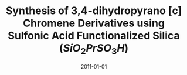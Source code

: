 ---
title: "Synthesis of 3,4-dihydropyrano [c] Chromene Derivatives using Sulfonic Acid Functionalized Silica $(SiO_2PrSO_3H)$"
collection: publications
permalink: /publication/2011-01-01-Synthesis-of-34-dihydropyrano-Chromene-Derivatives-using-Sulfonic-Acid-Functionalized-Silica-SiO_2PrSO_3H
date: 2011-01-01
venue: 'Iranian Journal of Chemistry and Chemical Engineering (IJCCE)'
url: 'https://www.ijcce.ac.ir/article_6286_1233.html?__cf_chl_jschl_tk__=pmd_pyDe3H8I_dDAslb1tdxp71WUY54bQrJbsik_eGUT5NI-1631049907-0-gqNtZGzNAeWjcnBszQjR'
citation: ' Ghodsi Mohammadi,  Alireza Badiei,  Masoomeh Azizi,  Pezhman Zarabadi-Poor,  Iranian Journal of Chemistry and Chemical Engineering (IJCCE), 2011,30,2.'
---